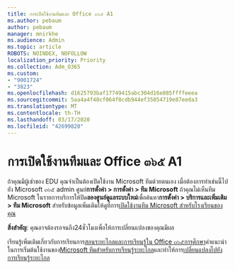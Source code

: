 ```yaml
---
title: การเปิดใช้งานทีมและ Office ๓๖๕ A1
ms.author: pebaum
author: pebaum
manager: mnirkhe
ms.audience: Admin
ms.topic: article
ROBOTS: NOINDEX, NOFOLLOW
localization_priority: Priority
ms.collection: Adm_O365
ms.custom:
- "9001724"
- "3823"
ms.openlocfilehash: d1625793baf17749415abc304d16e885ffffeeea
ms.sourcegitcommit: 5aa4a4f40cf064f0cdb944ef35054719e87eeda3
ms.translationtype: MT
ms.contentlocale: th-TH
ms.lasthandoff: 03/17/2020
ms.locfileid: "42699820"
---
```

# <a name="enabling-teams-and-office-365-a1"></a>การเปิดใช้งานทีมและ Office ๓๖๕ A1

ถ้าคุณมีผู้เช่าของ EDU คุณจำเป็นต้องเปิดใช้งาน Microsoft ทีมด้วยตนเอง เมื่อต้องการทำเช่นนี้ไปยัง Microsoft ๓๖๕ admin ศูนย์**การตั้งค่า > การตั้งค่า > ทีม Microsoft** ถ้าคุณไม่เห็นทีม Microsoft ในรายการบริการให้ปิด**ลองศูนย์ดูแลระบบใหม่**เพื่อค้นหา**การตั้งค่า > บริการและเพิ่มเติม > ทีม Microsoft** สำหรับข้อมูลเพิ่มเติมให้ดูที่การ[เปิดใช้งานทีม Microsoft สำหรับโรงเรียนของคุณ](https://docs.microsoft.com/microsoft-365/education/intune-edu-trial/enable-microsoft-teams#enable-microsoft-teams-for-your-school-1)

**สิ่งสำคัญ**: คุณอาจต้องรอจนถึง24ชั่วโมงเพื่อให้การเปลี่ยนแปลงของคุณมีผล 

เรียนรู้เพิ่มเติมเกี่ยวกับการเรียนการ[สอนระยะไกลและการเรียนรู้ใน Office ๓๖๕การศึกษา](https://support.office.com/article/remote-teaching-and-learning-in-office-365-education-f651ccae-7b65-478b-8366-51bb884025c4)คำแนะนำในการเริ่มต้นใช้งานของ[Microsoft ทีมสำหรับการเรียนรู้ระยะไกล](https://docs.microsoft.com/MicrosoftTeams/remote-learning-edu)และทำให้การ[เปลี่ยนแปลงไปยังการเรียนรู้ระยะไกล](https://www.microsoft.com/education/remote-learning)

 

